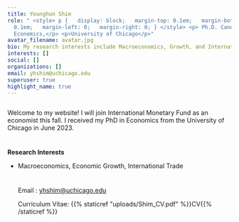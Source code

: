 ```yaml
---
title: Younghun Shim
role: " <style> p {   display: block;   margin-top: 0.1em;   margin-bottom:
  0.1em;   margin-left: 0;   margin-right: 0; } </style> <p> Ph.D. Candidate in
  Economics,</p> <p>University of Chicago</p>"
avatar_filename: avatar.jpg
bio: My research interests include Macroeconomics, Growth, and International Trade
interests: []
social: []
organizations: []
email: yhshim@uchicago.edu
superuser: true
highlight_name: true
---
```

<meta name=theme-color content="#2962ff">

<hr style="height:0.01px; visibility:hidden;" />

Welcome to my website! I will join International Monetary Fund as an economist this fall. I received my PhD in Economics from the University of Chicago in June 2023. 

<hr style="height:10px; visibility:hidden;" />

**R﻿esearch Interests**

<ul><li>M﻿acroeconomics, Economic Growth, International Trade </li> 

<hr style="height:10px; visibility:hidden;" />

Email : <font color="#5040ae">yhshim@uchicago.edu </font>

Curriculum Vitae: {{% staticref "uploads/Shim_CV.pdf" %}}CV{{% /staticref %}}